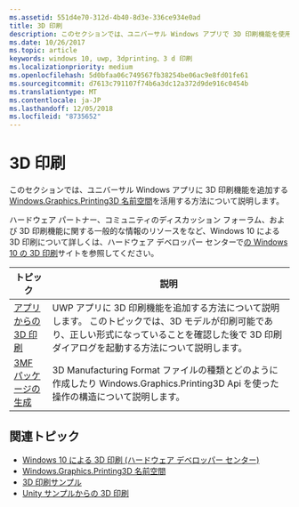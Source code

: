 ```yaml
---
ms.assetid: 551d4e70-312d-4b40-8d3e-336ce934e0ad
title: 3D 印刷
description: このセクションでは、ユニバーサル Windows アプリで 3D 印刷機能を使用する方法について説明します。
ms.date: 10/26/2017
ms.topic: article
keywords: windows 10, uwp, 3dprinting、3 d 印刷
ms.localizationpriority: medium
ms.openlocfilehash: 5d0bfaa06c749567fb38254be06ac9e8fd01fe61
ms.sourcegitcommit: d7613c791107f74b6a3dc12a372d9de916c0454b
ms.translationtype: MT
ms.contentlocale: ja-JP
ms.lasthandoff: 12/05/2018
ms.locfileid: "8735652"
---
```

# <a name="3d-printing"></a>3D 印刷


このセクションでは、ユニバーサル Windows アプリに 3D 印刷機能を追加する[Windows.Graphics.Printing3D 名前空間](https://msdn.microsoft.com/library/windows/apps/windows.graphics.printing3d.aspx)を活用する方法について説明します。  

ハードウェア パートナー、コミュニティのディスカッション フォーラム、および 3D 印刷機能に関する一般的な情報のリソースをなど、Windows 10 による 3D 印刷について詳しくは、ハードウェア デベロッパー センターで[の Windows 10 の 3D 印刷](https://developer.microsoft.com/windows/hardware/3d-print-support-windows-10)サイトを参照してください。

| トピック | 説明 |
|-------|-------------|
| [アプリからの 3D 印刷](3d-print-from-app.md) | UWP アプリに 3D 印刷機能を追加する方法について説明します。 このトピックでは、3D モデルが印刷可能であり、正しい形式になっていることを確認した後で 3D 印刷ダイアログを起動する方法について説明します。 |
| [3MF パッケージの生成](generate-3mf.md) | 3D Manufacturing Format ファイルの種類とどのように作成したり Windows.Graphics.Printing3D Api を使った操作の構造について説明します。 |

## <a name="related-topics"></a>関連トピック

* [Windows 10 による 3D 印刷 (ハードウェア デベロッパー センター)](https://developer.microsoft.com/windows/hardware/3d-print-support-windows-10)
* [Windows.Graphics.Printing3D 名前空間](https://msdn.microsoft.com/library/windows/apps/windows.graphics.printing3d.aspx)
* [3D 印刷サンプル](https://github.com/Microsoft/Windows-universal-samples/tree/master/Samples/3DPrinting)
* [Unity サンプルからの 3D 印刷](https://github.com/Microsoft/Windows-universal-samples/tree/master/Samples/3DPrintingFromUnity)

 
